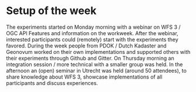 # Setup of the week
The experiments started on Monday morning with a webinar on WFS 3 / OGC API Features and information on the workweek. After the webinar, interested participants could (remotely) start with the experiments they favored. During the week people from PDOK / Dutch Kadaster and Geonovum worked on their own implementations and supported others with their experiments through Github and Gitter. On Thursday morning an integration session / more technical with a smaller group was held. In the afternoon an (open) seminar in Utrecht was held (around 50 attendees), to share knowledge about WFS 3, showcase implementations of all participants and discuss experiences.
